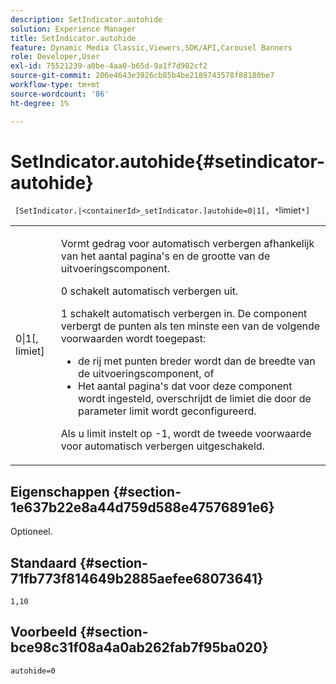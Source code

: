 ```yaml
---
description: SetIndicator.autohide
solution: Experience Manager
title: SetIndicator.autohide
feature: Dynamic Media Classic,Viewers,SDK/API,Carousel Banners
role: Developer,User
exl-id: 75521239-a0be-4aa0-b65d-9a1f7d902cf2
source-git-commit: 206e4643e3926cb85b4be2189743578f88180be7
workflow-type: tm+mt
source-wordcount: '86'
ht-degree: 1%

---
```


# SetIndicator.autohide{#setindicator-autohide}

` [SetIndicator.|<containerId>_setIndicator.]autohide=0|1[, *`limiet`*]`

<table id="table_0BEA0B5FFDF64E5594B534B2A87A6D88"> 
 <tbody> 
  <tr> 
   <td colname="col1"> <p> <span class="codeph">0|1[,<span class="varname"> limiet</span>]</span> </p> </td> 
   <td colname="col2"> <p> Vormt gedrag voor automatisch verbergen afhankelijk van het aantal pagina's en de grootte van de uitvoeringscomponent. </p> <p> <span class="codeph"> 0</span> schakelt automatisch verbergen uit. </p> <p> <span class="codeph"> 1</span> schakelt automatisch verbergen in. De component verbergt de punten als ten minste een van de volgende voorwaarden wordt toegepast: </p> <p> 
     <ul id="ul_A7F9C1DDC6AE44BAA348B3AD440A4EDD"> 
      <li id="li_39332158806445DF874C5A52F1331B8B">de rij met punten breder wordt dan de breedte van de uitvoeringscomponent, of </li> 
      <li id="li_E30BAC8B609147ADB8824000F5729B21">Het aantal pagina's dat voor deze component wordt ingesteld, overschrijdt de limiet die door de parameter <span class="codeph"><span class="varname"> limit</span></span> wordt geconfigureerd. </li> 
     </ul> </p> <p> Als u <span class="codeph"><span class="varname"> limit</span></span> instelt op <span class="codeph"> -1</span>, wordt de tweede voorwaarde voor automatisch verbergen uitgeschakeld. </p> </td> 
  </tr> 
 </tbody> 
</table>

## Eigenschappen {#section-1e637b22e8a44d759d588e47576891e6}

Optioneel.

## Standaard {#section-71fb773f814649b2885aefee68073641}

`1,10`

## Voorbeeld {#section-bce98c31f08a4a0ab262fab7f95ba020}

`autohide=0`
